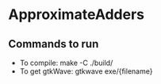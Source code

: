 # ApproximateAdders

## Commands to run

- To compile: make -C ./build/
- To get gtkWave: gtkwave exe/{filename}
